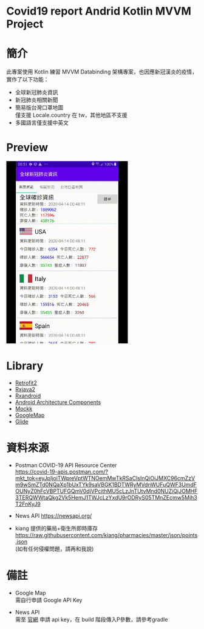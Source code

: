 

# Covid19 report Andrid Kotlin MVVM Project

# 簡介
此專案使用 Kotlin 練習 MVVM Databinding 架構專案，也因應新冠漢炎的疫情，實作了以下功能：
* 全球新冠肺炎資訊
* 新冠肺炎相關新聞
* 簡易版台灣口罩地圖
<br>僅支援 Locale.country 在 tw，其他地區不支援
* 多國語言僅支援中英文

# Preview
![GitHub](https://github.com/KenSun2018/NovelCovid19Report/blob/master/screenshots/COVID19.gif "preview")

# Library
* [Retrofit2](https://square.github.io/retrofit/)
* [Rxjava2](https://github.com/ReactiveX/RxJava/tree/2.x)
* [Rxandroid](https://github.com/ReactiveX/RxAndroid)
* [Android Architecture Components](https://developer.android.com/topic/libraries/architecture/adding-components.html)
* [Mockk](https://mockk.io/)
* [GoogleMap](https://developers.google.com/android/guides/releases)
* [Glide](https://github.com/bumptech/glide)


# 資料來源
* Postman COVID-19 API Resource Center<br>
https://covid-19-apis.postman.com/?mkt_tok=eyJpIjoiTWpreVptWTNOemMwTkRSaCIsInQiOiJMXC96cmZzVm9wSmZTd0NQaXp1bUxTYk9saVBGK1BDTWRyMVdnWUFuQWF3UmdFOUNyZ0hFcVBPTUFGQmV0djVPcithMU5cLzJnTUtvMnd0NUZiQjJOMHF3TERQWWtaQkg2Vk5HemJ1TWJcLzYxdU9rODRyS05TMnZEcmw5Mjh3T2FnKyJ9

* News API 
https://newsapi.org/

* kiang 提供的藥局+衛生所即時庫存<br> 
https://raw.githubusercontent.com/kiang/pharmacies/master/json/points.json
<br>(如有任何侵權問題，請再和我說)

# 備註
* Google Map<br>
需自行申請 Google API Key

* News API<br>
需至 [官網](https://newsapi.org/) 申請 api key，在 build 階段傳入P參數，請參考gradle<br>




